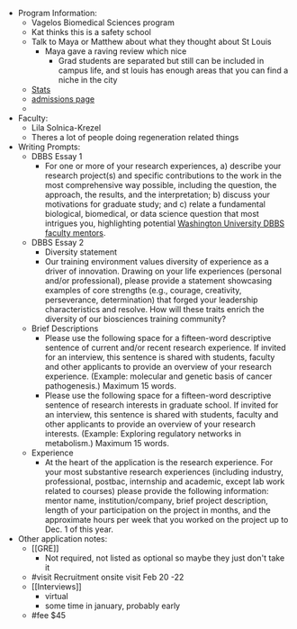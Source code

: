 - Program Information:
	- Vagelos Biomedical Sciences program
	- Kat thinks this is a safety school
	- Talk to Maya or Matthew about what they thought about St Louis
		- Maya gave a raving review which nice
			- Grad students are separated but still can be included in campus life, and st louis has enough areas that you can find a niche in the city
	- [Stats](https://gradstudies.artsci.wustl.edu/glance)
	- [admissions page](https://dbbs.wustl.edu/programs/developmental-regenerative-stem-cell-biology/)
	-
- Faculty:
	- Lila Solnica-Krezel
	- Theres a lot of people doing regeneration related things
- Writing Prompts:
	- DBBS Essay 1
		- For one or more of your research experiences, a) describe your research project(s) and specific contributions to the work in the most comprehensive way possible, including the question, the approach, the results, and the interpretation; b) discuss your motivations for graduate study; and c) relate a fundamental biological, biomedical, or data science question that most intrigues you, highlighting potential [Washington University DBBS faculty mentors](https://dbbs.wustl.edu/our-people/faculty/).
	- DBBS Essay 2
		- Diversity statement
		- Our training environment values diversity of experience as a driver of innovation. Drawing on your life experiences (personal and/or professional), please provide a statement showcasing examples of core strengths (e.g., courage, creativity, perseverance, determination) that forged your leadership characteristics and resolve. How will these traits enrich the diversity of our biosciences training community?
	- Brief Descriptions
		- Please use the following space for a fifteen-word descriptive sentence of current and/or recent research experience. If invited for an interview, this sentence is shared with students, faculty and other applicants to provide an overview of your research experience. (Example: molecular and genetic basis of cancer pathogenesis.) Maximum 15 words.
		- Please use the following space for a fifteen-word descriptive sentence of research interests in graduate school. If invited for an interview, this sentence is shared with students, faculty and other applicants to provide an overview of your research interests. (Example: Exploring regulatory networks in metabolism.) Maximum 15 words.
	- Experience
		- At the heart of the application is the research experience. For your most substantive research experiences (including industry, professional, postbac, internship and academic, except lab work related to courses) please provide the following information: mentor name, institution/company, brief project description, length of your participation on the project in months, and the approximate hours per week that you worked on the project up to Dec. 1 of this year.
- Other application notes:
	- [[GRE]]
		- Not required, not listed as optional so maybe they just don't take it
	- #visit Recruitment onsite visit Feb 20 -22
	- [[Interviews]]
		- virtual
		- some time in january, probably early
	- #fee $45